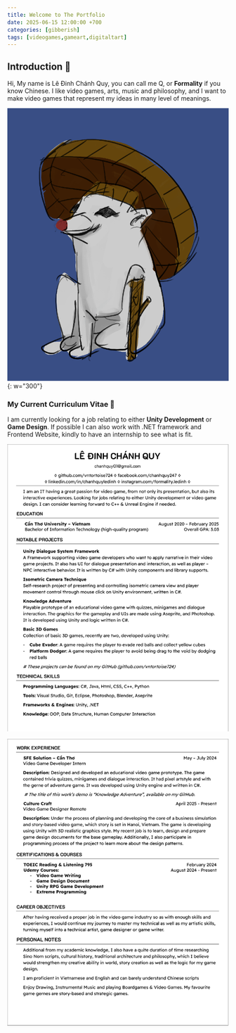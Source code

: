 ```yaml
---
title: Welcome to The Portfolio
date: 2025-06-15 12:00:00 +700
categories: [gibberish]
tags: [videogames,gameart,digitaltart]
---
```


## Introduction 👋

Hi, My name is Lê Đinh Chánh Quy, you can call me Q, or **Formality** if you know Chinese. I like video games, arts, music and philosophy, and I want to make video games that represent my ideas in many level of meanings.

![A Red Nose Dog](/assets/img/profile/dogme_post.png){: w="300"}

### My Current Curriculum Vitae 📄

I am currently looking for a job relating to either **Unity Development** or **Game Design**. If possible I can also work with .NET framework and Frontend Website, kindly to have an internship to see what is fit.

![CV first page](/assets/img/doc/Unity_CQCV-1.png)

![CV first page](/assets/img/doc/Unity_CQCV-2.png)


